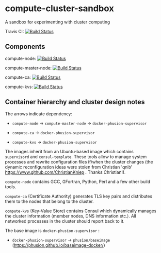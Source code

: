 # compute-cluster-sandbox
A sandbox for experimenting with cluster computing

Travis CI: [![Build Status](https://travis-ci.org/ocramz/compute-cluster-sandbox.svg?branch=master)](https://travis-ci.org/ocramz/compute-cluster-sandbox)




## Components

compute-node: [![Build Status](https://travis-ci.org/ocramz/compute-node.svg?branch=master)](https://travis-ci.org/ocramz/compute-node)

compute-master-node: [![Build Status](https://travis-ci.org/ocramz/compute-master-node.svg?branch=master)](https://travis-ci.org/ocramz/compute-master-node)

compute-ca: [![Build Status](https://travis-ci.org/ocramz/compute-ca.svg?branch=master)](https://travis-ci.org/ocramz/compute-ca)

compute-kvs: [![Build Status](https://travis-ci.org/ocramz/compute-kvs.svg?branch=master)](https://travis-ci.org/ocramz/compute-kvs)



## Container hierarchy and cluster design notes

The arrows indicate dependency:

* `compute-node` -> `compute-master-node` -> `docker-phusion-supervisor`

* `compute-ca` -> `docker-phusion-supervisor`

* `compute-kvs` -> `docker-phusion-supervisor`

The images inherit from an Ubuntu-based image which contains `supervisord` and `consul-template`. These tools allow to manage system processes and rewrite configuration files if/when the cluster changes (the dynamic reconfiguration ideas were stolen from Christian 'qnib' https://www.github.com/ChristianKniep . Thanks Christian!).

`compute-node` contains GCC, GFortran, Python, Perl and a few other build tools.

`compute-ca` (Certificate Authority) generates TLS key pairs and distributes them to the nodes that belong to the cluster.

`compute-kvs` (Key-Value Store) contains Consul which dynamically manages the cluster information (member nodes, DNS information etc.). All networked processes in the cluster should report back to it.

The base image is `docker-phusion-supervisor` :

* `docker-phusion-supervisor` -> `phusion/baseimage` (https://phusion.github.io/baseimage-docker/)

